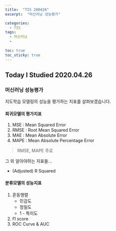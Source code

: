 ```yaml
---
title:  "TIS 200426"
excerpt:  "머신러닝 성능평가"

categories:
  - TIS
tags:
  - 머신러닝
  - 
  
toc: true
toc_sticky: true
---
```


## Today I Studied 2020.04.26

### 머신러닝 성능평가
지도학습 모델링의 성능을 평가하는 지표를 살펴보겠습니다.

#### 회귀모델의 평가지표
1. MSE : Mean Squared Error
2. RMSE : Root Mean Squared Error
3. MAE : Mean Absolute Error
4. MAPE : Mean Absolute Percentage Error

> RMSE, MAPE 주로

그 외 알아야하는 지표들...
* (Adjusted) R Squared 


#### 분류모델의 성능지표
1. 혼동행렬
   - 민감도
   - 정밀도
   - 1 - 특이도
2. f1 score
3. ROC Curve & AUC

